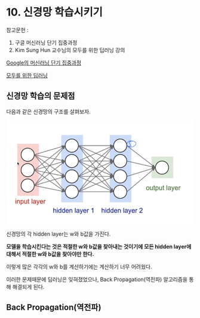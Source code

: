 # 10. 신경망 학습시키기

참고문헌 : 
1. 구글 머신러닝 단기 집중과정
2. Kim Sung Hun 교수님의 모두를 위한 딥러닝 강의

[Google의 머신러닝 단기 집중과정](https://developers.google.com/machine-learning/crash-course/ml-intro?hl=ko)

[모두를 위한 딥러닝](https://www.youtube.com/watch?v=BS6O0zOGX4E&list=PLlMkM4tgfjnLSOjrEJN31gZATbcj_MpUm)

## 신경망 학습의 문제점

다음과 같은 신경망의 구조를 살펴보자.

![10-1](https://github.com/Se-Hun/DeepLearningStudy/blob/master/conceptStudy/png/10-1.PNG)

신경망의 각 hidden layer는 w와 b값을 가진다.

**모델을 학습시킨다는 것은 적절한 w와 b값을 찾아내는 것이기에 모든 hidden layer에 대해서 적절한 w와 b값을 찾아야만 한다.**

이렇게 많은 각각의 w와 b를 계산하기에는 계산하기 너무 어려웠다.

이러한 문제때문에 딥러닝은 잊혀졌었으나, Back Propagation(역전파) 알고리즘을 통해 해결되게 된다.

## Back Propagation(역전파)
